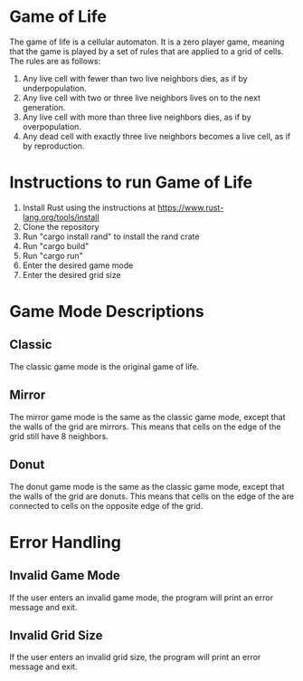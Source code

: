 # Game of Life
The game of life is a cellular automaton. It is a zero player game, meaning that the game is played by a set of rules that are applied to a grid of cells. The rules are as follows:
1. Any live cell with fewer than two live neighbors dies, as if by underpopulation.
2. Any live cell with two or three live neighbors lives on to the next generation.
3. Any live cell with more than three live neighbors dies, as if by overpopulation.
4. Any dead cell with exactly three live neighbors becomes a live cell, as if by reproduction.

# Instructions to run Game of Life
1. Install Rust using the instructions at https://www.rust-lang.org/tools/install 
2. Clone the repository
3. Run "cargo install rand" to install the rand crate
4. Run "cargo build"
5. Run "cargo run"
6. Enter the desired game mode
7. Enter the desired grid size

# Game Mode Descriptions
## Classic
The classic game mode is the original game of life.
## Mirror
The mirror game mode is the same as the classic game mode, except that the walls of the grid are mirrors. This means that cells on the edge of the grid still have 8 neighbors.
## Donut
The donut game mode is the same as the classic game mode, except that the walls of the grid are donuts. This means that cells on the edge of the are connected to cells on the opposite edge of the grid.

# Error Handling
## Invalid Game Mode
If the user enters an invalid game mode, the program will print an error message and exit.
## Invalid Grid Size
If the user enters an invalid grid size, the program will print an error message and exit.
